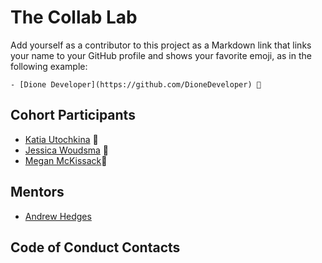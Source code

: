 # The Collab Lab

Add yourself as a contributor to this project as a Markdown link that links your name to your GitHub profile and shows your favorite emoji, as in the following example:

    - [Dione Developer](https://github.com/DioneDeveloper) 💅

## Cohort Participants

- [Katia Utochkina](https://github.com/katia-utochkina) 🌸
- [Jessica Woudsma](https://github.com/jssckbl) 🦅
- [Megan McKissack](https://github.com/meganmckissack)📼

## Mentors

- [Andrew Hedges](https://github.com/segdeha)

## Code of Conduct Contacts

